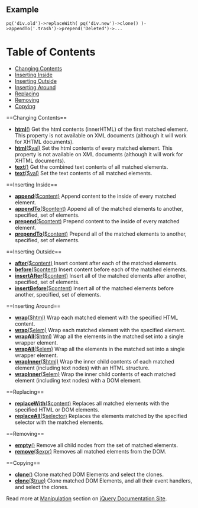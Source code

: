Example
-------

``` {.prettyprint}
pq('div.old')->replaceWith( pq('div.new')->clone() )->appendTo('.trash')->prepend('Deleted')->...
```

Table of Contents
=================

-   [Changing Contents](#Changing_Contents)
-   [Inserting Inside](#Inserting_Inside)
-   [Inserting Outside](#Inserting_Outside)
-   [Inserting Around](#Inserting_Around)
-   [Replacing](#Replacing)
-   [Removing](#Removing)
-   [Copying](#Copying)

==Changing Contents==

-   **[html](http://docs.jquery.com/Manipulation/html)**[()](http://docs.jquery.com/Manipulation/html)
    Get the html contents (innerHTML) of the first matched element. This
    property is not available on XML documents (although it will work
    for XHTML documents).
-   **[html](http://docs.jquery.com/Manipulation/html)**[(\$val)](http://docs.jquery.com/Manipulation/html)
    Set the html contents of every matched element. This property is not
    available on XML documents (although it will work for XHTML
    documents).
-   **[text](http://docs.jquery.com/Manipulation/text)**[()](http://docs.jquery.com/Manipulation/text)
    Get the combined text contents of all matched elements.
-   **[text](http://docs.jquery.com/Manipulation/text)**[(\$val)](http://docs.jquery.com/Manipulation/text)
    Set the text contents of all matched elements.

==Inserting Inside==

-   **[append](http://docs.jquery.com/Manipulation/append)**[(\$content)](http://docs.jquery.com/Manipulation/append)
    Append content to the inside of every matched element.
-   **[appendTo](http://docs.jquery.com/Manipulation/appendTo)**[(\$content)](http://docs.jquery.com/Manipulation/appendTo)
    Append all of the matched elements to another, specified, set of
    elements.
-   **[prepend](http://docs.jquery.com/Manipulation/prepend)**[(\$content)](http://docs.jquery.com/Manipulation/prepend)
    Prepend content to the inside of every matched element.
-   **[prependTo](http://docs.jquery.com/Manipulation/prependTo)**[(\$content)](http://docs.jquery.com/Manipulation/prependTo)
    Prepend all of the matched elements to another, specified, set of
    elements.

==Inserting Outside==

-   **[after](http://docs.jquery.com/Manipulation/after)**[(\$content)](http://docs.jquery.com/Manipulation/after)
    Insert content after each of the matched elements.
-   **[before](http://docs.jquery.com/Manipulation/before)**[(\$content)](http://docs.jquery.com/Manipulation/before)
    Insert content before each of the matched elements.
-   **[insertAfter](http://docs.jquery.com/Manipulation/insertAfter)**[(\$content)](http://docs.jquery.com/Manipulation/insertAfter)
    Insert all of the matched elements after another, specified, set of
    elements.
-   **[insertBefore](http://docs.jquery.com/Manipulation/insertBefore)**[(\$content)](http://docs.jquery.com/Manipulation/insertBefore)
    Insert all of the matched elements before another, specified, set of
    elements.

==Inserting Around==

-   **[wrap](http://docs.jquery.com/Manipulation/wrap)**[(\$html)](http://docs.jquery.com/Manipulation/wrap)
    Wrap each matched element with the specified HTML content.
-   **[wrap](http://docs.jquery.com/Manipulation/wrap)**[(\$elem)](http://docs.jquery.com/Manipulation/wrap)
    Wrap each matched element with the specified element.
-   **[wrapAll](http://docs.jquery.com/Manipulation/wrapAll)**[(\$html)](http://docs.jquery.com/Manipulation/wrapAll)
    Wrap all the elements in the matched set into a single wrapper
    element.
-   **[wrapAll](http://docs.jquery.com/Manipulation/wrapAll)**[(\$elem)](http://docs.jquery.com/Manipulation/wrapAll)
    Wrap all the elements in the matched set into a single wrapper
    element.
-   **[wrapInner](http://docs.jquery.com/Manipulation/wrapInner)**[(\$html)](http://docs.jquery.com/Manipulation/wrapInner)
    Wrap the inner child contents of each matched element (including
    text nodes) with an HTML structure.
-   **[wrapInner](http://docs.jquery.com/Manipulation/wrapInner)**[(\$elem)](http://docs.jquery.com/Manipulation/wrapInner)
    Wrap the inner child contents of each matched element (including
    text nodes) with a DOM element.

==Replacing==

-   **[replaceWith](http://docs.jquery.com/Manipulation/replaceWith)**[(\$content)](http://docs.jquery.com/Manipulation/replaceWith)
    Replaces all matched elements with the specified HTML or DOM
    elements.
-   **[replaceAll](http://docs.jquery.com/Manipulation/replaceAll)**[(\$selector)](http://docs.jquery.com/Manipulation/replaceAll)
    Replaces the elements matched by the specified selector with the
    matched elements.

==Removing==

-   **[empty](http://docs.jquery.com/Manipulation/empty)**[()](http://docs.jquery.com/Manipulation/empty)
    Remove all child nodes from the set of matched elements.
-   **[remove](http://docs.jquery.com/Manipulation/remove)**[(\$expr)](http://docs.jquery.com/Manipulation/remove)
    Removes all matched elements from the DOM.

==Copying==

-   **[clone](http://docs.jquery.com/Manipulation/clone)**[()](http://docs.jquery.com/Manipulation/clone)
    Clone matched DOM Elements and select the clones.
-   **[clone](http://docs.jquery.com/Manipulation/clone)**[(\$true)](http://docs.jquery.com/Manipulation/clone)
    Clone matched DOM Elements, and all their event handlers, and select
    the clones.

Read more at [Manipulation](http://docs.jquery.com/Manipulation) section
on [jQuery Documentation Site](http://docs.jquery.com/).
